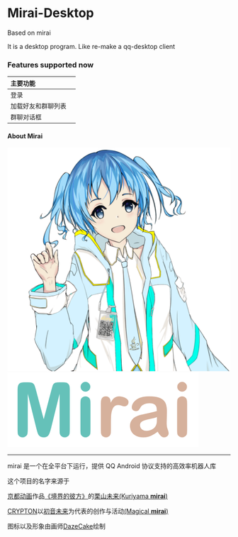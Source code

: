 # Mirai-Desktop
Based on mirai

It is a desktop program. Like re-make a qq-desktop client

### Features supported now

| 主要功能           |      |
| :----------------- | :--: |
| 登录               |      |
| 加载好友和群聊列表 |      |
| 群聊对话框         |      |



#### About Mirai

[![logo](https://github.com/mamoe/mirai/raw/master/docs/mirai.png)](https://github.com/mamoe/mirai/blob/master/docs/mirai.png)
[![title](https://github.com/mamoe/mirai/raw/master/docs/mirai.svg)](https://github.com/mamoe/mirai/blob/master/docs/mirai.svg)

------


mirai 是一个在全平台下运行，提供 QQ Android 协议支持的高效率机器人库

这个项目的名字来源于

[京都动画](http://www.kyotoanimation.co.jp/)作品[《境界的彼方》](https://zh.moegirl.org/zh-hans/境界的彼方)的[栗山未来(Kuriyama **mirai**)](https://zh.moegirl.org/zh-hans/栗山未来)

[CRYPTON](https://www.crypton.co.jp/)以[初音未来](https://www.crypton.co.jp/miku_eng)为代表的创作与活动[(Magical **mirai**)](https://magicalmirai.com/2019/index_en.html)

图标以及形象由画师[DazeCake](https://github.com/DazeCake)绘制
